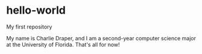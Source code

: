 # hello-world
My first repository

My name is Charlie Draper, and I am a second-year computer science major at the University of Florida. That's all for now!
